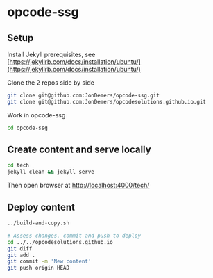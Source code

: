 # opcode-ssg

## Setup

Install Jekyll prerequisites, see [https://jekyllrb.com/docs/installation/ubuntu/](https://jekyllrb.com/docs/installation/ubuntu/)

Clone the 2 repos side by side

```bash
git clone git@github.com:JonDemers/opcode-ssg.git
git clone git@github.com:JonDemers/opcodesolutions.github.io.git
```

Work in opcode-ssg

```bash
cd opcode-ssg
```

## Create content and serve locally

```bash
cd tech
jekyll clean && jekyll serve
```

Then open browser at [http://localhost:4000/tech/](http://localhost:4000/tech/)

## Deploy content

```bash
../build-and-copy.sh

# Assess changes, commit and push to deploy
cd ../../opcodesolutions.github.io
git diff
git add .
git commit -m 'New content'
git push origin HEAD
```


